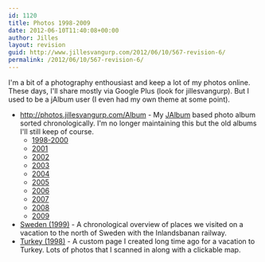 ```yaml
---
id: 1120
title: Photos 1998-2009
date: 2012-06-10T11:40:08+00:00
author: Jilles
layout: revision
guid: http://www.jillesvangurp.com/2012/06/10/567-revision-6/
permalink: /2012/06/10/567-revision-6/
---
```

I'm a bit of a photography enthousiast and keep a lot of my photos online. These days, I'll share mostly via Google Plus (look for jillesvangurp). But I used to be a jAlbum user (I even had my own theme at some point).

<ul>
  <li><a href="Album">http://photos.jillesvangurp.com/Album</a> - My <a href="http://jalbum.net">JAlbum</a> based photo album sorted chronologically. I'm no longer maintaining this but the old albums I'll still keep of course.
	<ul>
	  <li><a href="http://photos.jillesvangurp.com/Album//1998-2000">1998-2000</a></li>
	  <li><a href="http://photos.jillesvangurp.com/Album//2001">2001</a></li>
	  <li><a href="http://photos.jillesvangurp.com/Album//2002">2002</a></li>
	  <li><a href="http://photos.jillesvangurp.com/Album//2003">2003</a></li>
	  <li><a href="http://photos.jillesvangurp.com/Album//2004">2004</a></li>
	  <li><a href="http://photos.jillesvangurp.com/Album//2005">2005</a></li>
	  <li><a href="http://photos.jillesvangurp.com/Album//2006">2006</a></li>
	  <li><a href="http://photos.jillesvangurp.com/Album//2007">2007</a></li>
	  <li><a href="http://photos.jillesvangurp.com/Album//2008">2008</a></li>
	  <li><a href="http://photos.jillesvangurp.com/Album//2009">2009</a></li>
	</ul>
  </li>
  <li><a href="http://photos.jillesvangurp.com/1999inlandsbanan">Sweden (1999)</a> - A chronological overview of places we visited on a vacation to the north of Sweden with the Inlandsbanan railway.</li>
  <li><a href="http://photos.jillesvangurp.com/1998turkey">Turkey (1998)</a> - A custom page I created long time ago for a vacation to Turkey. Lots of photos that I scanned in along with a clickable map.</li>
</ul>